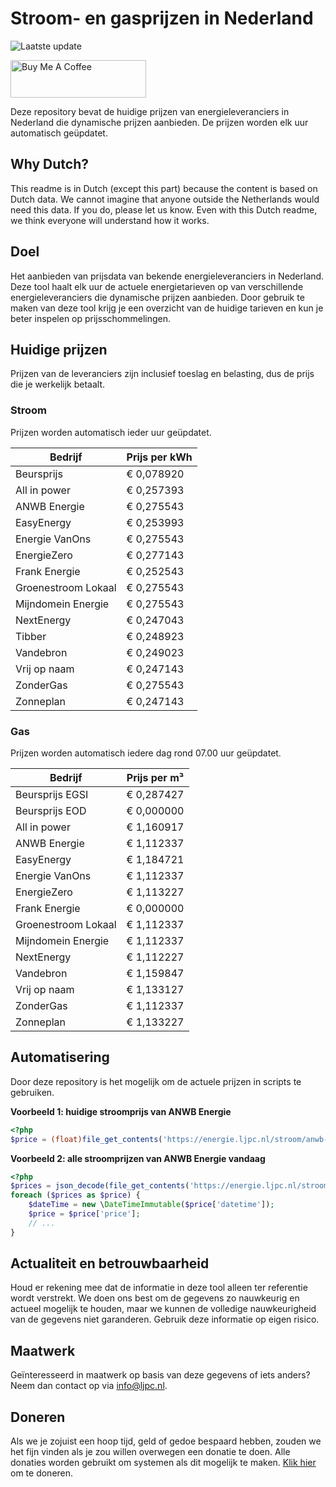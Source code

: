 # Stroom- en gasprijzen in Nederland

![Laatste update](https://img.shields.io/badge/laatste%20update-2024--04--25%2017%3A00%20CET-brightgreen)

<a href="https://www.buymeacoffee.com/Lars-" target="_blank"><img src="https://cdn.buymeacoffee.com/buttons/v2/default-orange.png" alt="Buy Me A Coffee" height="60" style="height: 60px !important;width: 217px !important;" ></a>

Deze repository bevat de huidige prijzen van energieleveranciers in Nederland die dynamische prijzen aanbieden. De prijzen worden elk uur automatisch geüpdatet.

## Why Dutch?

This readme is in Dutch (except this part) because the content is based on Dutch data. We cannot imagine that anyone outside the Netherlands would need this data. If you do, please let us know. Even with this Dutch readme, we think
everyone will understand how it works.

## Doel

Het aanbieden van prijsdata van bekende energieleveranciers in Nederland. Deze tool haalt elk uur de actuele energietarieven op van verschillende energieleveranciers die dynamische prijzen aanbieden. Door gebruik te maken van deze tool
krijg je een overzicht van de huidige tarieven en kun je beter inspelen op prijsschommelingen.

## Huidige prijzen

Prijzen van de leveranciers zijn inclusief toeslag en belasting, dus de prijs die je werkelijk betaalt.

### Stroom

Prijzen worden automatisch ieder uur geüpdatet.

 Bedrijf | Prijs per kWh 
---------|---------------
Beursprijs | € 0,078920
All in power | € 0,257393
ANWB Energie | € 0,275543
EasyEnergy | € 0,253993
Energie VanOns | € 0,275543
EnergieZero | € 0,277143
Frank Energie | € 0,252543
Groenestroom Lokaal | € 0,275543
Mijndomein Energie | € 0,275543
NextEnergy | € 0,247043
Tibber | € 0,248923
Vandebron | € 0,249023
Vrij op naam | € 0,247143
ZonderGas | € 0,275543
Zonneplan | € 0,247143


### Gas

Prijzen worden automatisch iedere dag rond 07.00 uur geüpdatet.

 Bedrijf | Prijs per m³ 
---------|--------------
Beursprijs EGSI | € 0,287427
Beursprijs EOD | € 0,000000
All in power | € 1,160917
ANWB Energie | € 1,112337
EasyEnergy | € 1,184721
Energie VanOns | € 1,112337
EnergieZero | € 1,113227
Frank Energie | € 0,000000
Groenestroom Lokaal | € 1,112337
Mijndomein Energie | € 1,112337
NextEnergy | € 1,112227
Vandebron | € 1,159847
Vrij op naam | € 1,133127
ZonderGas | € 1,112337
Zonneplan | € 1,133227


## Automatisering

Door deze repository is het mogelijk om de actuele prijzen in scripts te gebruiken.

**Voorbeeld 1: huidige stroomprijs van ANWB Energie**

```php
<?php
$price = (float)file_get_contents('https://energie.ljpc.nl/stroom/anwb-energie-nu.txt');

```

**Voorbeeld 2: alle stroomprijzen van ANWB Energie vandaag**

```php
<?php
$prices = json_decode(file_get_contents('https://energie.ljpc.nl/stroom/all-in-power-vandaag.json'),true);
foreach ($prices as $price) {
    $dateTime = new \DateTimeImmutable($price['datetime']);
    $price = $price['price'];
    // ...
}
```

## Actualiteit en betrouwbaarheid

Houd er rekening mee dat de informatie in deze tool alleen ter referentie wordt verstrekt. We doen ons best om de gegevens zo nauwkeurig en actueel mogelijk te houden, maar we kunnen de volledige nauwkeurigheid van de gegevens niet
garanderen. Gebruik deze informatie op eigen risico.

## Maatwerk

Geïnteresseerd in maatwerk op basis van deze gegevens of iets anders? Neem dan contact op
via [info@ljpc.nl](mailto:info@ljpc.nl?subject=Energie%20prijzen).

## Doneren

Als we je zojuist een hoop tijd, geld of gedoe bespaard hebben, zouden we het fijn vinden als je zou willen overwegen een
donatie te doen. Alle donaties worden gebruikt om systemen als dit mogelijk te
maken. [Klik hier](https://www.buymeacoffee.com/Lars-) om te doneren.
